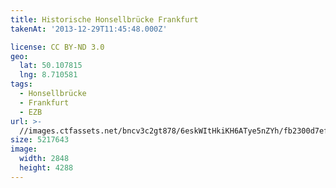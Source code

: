 ```yaml
---
title: Historische Honsellbrücke Frankfurt
takenAt: '2013-12-29T11:45:48.000Z'

license: CC BY-ND 3.0
geo:
  lat: 50.107815
  lng: 8.710581
tags:
  - Honsellbrücke
  - Frankfurt
  - EZB
url: >-
  //images.ctfassets.net/bncv3c2gt878/6eskWItHkiKH6ATye5nZYh/fb2300d7ef695a10b6985c36d763b456/historische-honsellbrcke-frankfurt_11625592244_o
size: 5217643
image:
  width: 2848
  height: 4288
---
```

